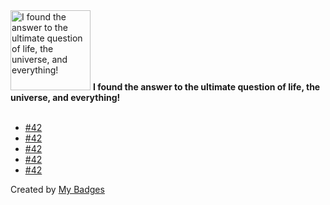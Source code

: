 <img src="https://my-badges.github.io/my-badges/the-ultimate-question.png" alt="I found the answer to the ultimate question of life, the universe, and everything!" title="I found the answer to the ultimate question of life, the universe, and everything!" width="128">
<strong>I found the answer to the ultimate question of life, the universe, and everything!</strong>
<br><br>

- <a href="https://github.com/ksysoev/deriv-api-bff/issues/42">#42</a>
- <a href="https://github.com/ksysoev/wsget/issues/42">#42</a>
- <a href="https://github.com/ksysoev/help-my-pet/issues/42">#42</a>
- <a href="https://github.com/ksysoev/make-it-public/issues/42">#42</a>
- <a href="https://github.com/ksysoev/wasabi/issues/42">#42</a>


Created by <a href="https://github.com/my-badges/my-badges">My Badges</a>